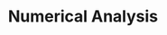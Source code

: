---
layout: toctree
title: Numerical Analysis
permalink: /blog/maths/num-analysis/
parent: /blog/maths/

enumerate_grand_children: true
---